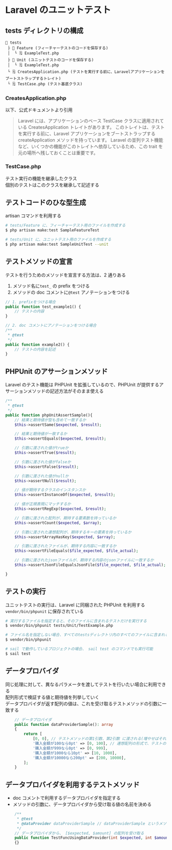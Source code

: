 # Laravel のユニットテスト

## tests ディレクトリの構成

```
📂 tests
 ├ 📂 Feature (フィーチャーテストのコードを保存する)
 │  └ 🗒️ ExampleTest.php
 ├ 📂 Unit (ユニットテストのコードを保存する)
 │  └ 🗒️ ExampleTest.php
 └ 🗒️ CreatesApplication.php (テストを実行する前に、Laravelアプリケーションをブートストラップするトレイト)
 └ 🗒️ TestCase.php (テスト基底クラス)
```

### CreatesApplication.php

以下、公式ドキュメントより引用

> Laravel には、アプリケーションのベース TestCase クラスに適用されている CreatesApplication トレイトがあります。
> このトレイトは、テストを実行する前に、Laravel アプリケーションをブートストラップする createApplication メソッドを持っています。
> Laravel の並列テスト機能など、いくつかの機能がこのトレイトへ依存しているため、この trait を元の場所へ残しておくことは重要です。

### TestCase.php

テスト実行の機能を継承したクラス  
個別のテストはこのクラスを継承して記述する

## テストコードのひな型生成

artisan コマンドを利用する

```bash
# tests/Feature に、フィーチャーテスト用のファイルを作成する
$ php artisan make:test SampleFeatureTest

# tests/Unit に、ユニットテスト用のファイルを作成する
$ php artisan make:test SampleUnitTest --unit
```

## テストメソッドの宣言

テストを行うためのメソッドを宣言する方法は、2 通りある

1. メソッド名に`test_` の prefix をつける
2. メソッドの doc コメントに`@test` アノテーションをつける

```php
// 1. prefixをつける場合
public function test_example1() {
    // テストの内容
}

// 2. doc コメントにアノテーションをつける場合
/**
 * @test
 */
public function example2() {
    // テストの内容を記述
}
```

## PHPUnit のアサーションメソッド

Laravel のテスト機能は PHPUnit を拡張しているので、PHPUnit が提供するアサーションメソッドの記述方法がそのまま使える

```php
/**
 * @test
 */
public function phpUnitAssertSample(){
    // 結果と期待値が型も含めて一致するか
    $this->assertSame($expected, $result);

    // 結果と期待値が一致するか
    $this->assertEquals($expected, $result);

    // 引数に渡された値がtrueか
    $this->assertTrue($result);

    // 引数に渡された値がfalseか
    $this->assertFalse($result);

    // 引数に渡された値がnullか
    $this->assertNull($result);

    // 値が期待するクラスのインスタンスか
    $this->assertInstanceOf($expected, $result);

    // 値が正規表現にマッチするか
    $this->assertRegExp($expected, $result);

    // 引数に渡された配列が、期待する要素数を持っているか
    $this->assertCount($expected, $array);

    // 引数に渡された連想配列が、期待するキーの要素を持っているか
    $this->assertArrayHasKey($expected, $array);

    // 引数に渡されたファイルが、期待する内容に一致するか
    $this->assertFileEquals($file_expected, $file_actual);

    // 引数に渡されたjsonファイルが、期待する内容のjsonファイルに一致するか
    $this->assertJsonFileEqualsJsonFile($file_expected, $file_actual);

}
```

## テストの実行

ユニットテストの実行は、Laravel に同梱された PHPUnit を利用する
`vendor/bin/phpunit` に保存されている

```bash
# 実行するファイルを指定すると、そのファイルに含まれるテストだけを実行する
$ vendor/bin/phpunit tests/Unit/TestExample.php

# ファイル名を指定しない場合、すべてのtestsディレクトリ内のすべてのファイルに含まれるテストメソッドを実行する
$ vendor/bin/phpunit

# sail で動作しているプロジェクトの場合、 sail test のコマンドでも実行可能
$ sail test
```

## データプロバイダ

同じ処理に対して、異なるパラメータを渡してテストを行いたい場合に利用できる  
配列形式で検証する値と期待値を列挙していく  
データプロバイダが返す配列の値は、これを受け取るテストメソッドの引数に一致する

```php
    // データプロバイダ
    public function dataProviderSample(): array
    {
        return [
            [0, 0], // テストメソッドの第1引数、第2引数 に渡される(増やせばそれだけ渡せる)
            '購入金額が100なら0pt' => [0, 100], // 連想配列の形式で、テストのラベルを付けることもできる
            '購入金額が999なら0pt' => [0, 999],
            '購入金額が1000なら10pt' => [10, 1000],
            '購入金額が10000なら200pt' => [200, 10000],
        ];
    }
```

## データプロバイダを利用するテストメソッド

-   doc コメントで利用するデータプロバイダを指定する
-   メソッドの引数に、データプロバイダから受け取る値の名前を決める

```php
    /**
     * @test
     * @dataProvider dataProviderSample // dataProviderSample というメソッドから値を受け取る
     */
    // データプロバイダから、 [$expected, $amount] の配列を受け取る
    public function TestFuncUsingDataProvider(int $expected, int $amount)
    {}
```
